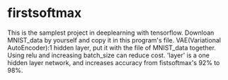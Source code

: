 # firstsoftmax
This is the samplest project in deeplearning with tensorflow. Downloan MNIST_data by yourself and copy it in this program's file.
VAE(Variational AutoEncoder):1 hidden layer, put it with the file of MNIST_data together. Using relu and increasing batch_size can reduce cost.
'layer' is a one hidden layer network, and increases accuracy from fistsoftmax's 92% to 98%.
